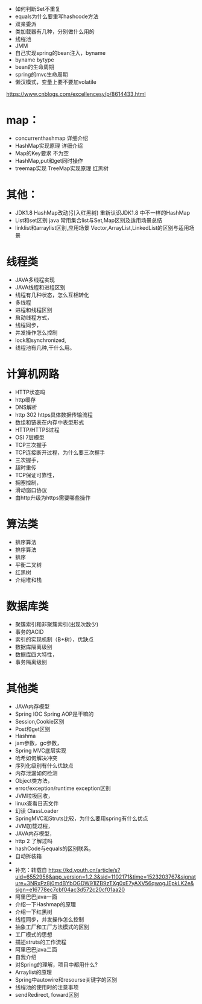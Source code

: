 - 如何判断Set不重复
- equals为什么要重写hashcode方法
- 双亲委派
- 类加载器有几种，分别做什么用的
- 线程池
- JMM
- 自己实现spring的bean注入，byname
- byname bytype
- bean的生命周期
- spring的mvc生命周期
- 懒汉模式，变量上要不要加volatile


https://www.cnblogs.com/excellencesy/p/8614433.html


# map：
- concurrenthashmap  详细介绍
- HashMap实现原理   详细介绍
- Map的Key要求   不为空
- HashMap,put和get同时操作
- treemap实现       TreeMap实现原理 红黑树
 
 

# 其他：
- JDK1.8 HashMap改动(引入红黑树)     重新认识JDK1.8 中不一样的HashMap
- List和set区别    java 常用集合list与Set,Map区别及适用场景总结
- linklist和arraylist区别,应用场景     Vector,ArrayList,LinkedList的区别与适用场景

# 线程类
- JAVA多线程实现
- JAVA线程和进程区别
- 线程有几种状态，怎么互相转化
- 多线程
- 进程和线程区别
- 启动线程方式，
- 线程同步，
- 并发操作怎么控制
- lock和synchronized,
- 线程池有几种,干什么用。
 
 
# 计算机网路
- HTTP状态吗
- http缓存
- DNS解析
- http 302 https具体数据传输流程
- 数组和链表在内存中表型形式
- HTTP/HTTPS过程
-  OSI 7层模型
- TCP三次握手
- TCP连接断开过程，为什么要三次握手
- 三次握手，
- 超时重传
- TCP保证可靠性，
- 拥塞控制，
- 滑动窗口协议
- 由http升级为https需要哪些操作

# 算法类
- 排序算法
- 排序算法
- 排序
- 平衡二叉树
- 红黑树
- 介绍堆和栈
 
# 数据库类
- 聚簇索引和非聚簇索引(出现次数少)
- 事务的ACID
- 索引的实现机制（B+树），优缺点
- 数据库隔离级别
- 数据库四大特性，
- 事务隔离级别
 
# 其他类
- JAVA内存模型
- Spring IOC Spring AOP是干嘛的
- Session,Cookie区别
- Post和get区别
- Hashma
- jam参数，gc参数，
- Spring MVC底层实现
- 哈希如何解决冲突
- 序列化级别有什么优缺点
- 内存泄漏如何检测
- Object类方法，
- error/exception/runtime exception区别
- JVM垃圾回收，
- linux查看日志文件
- 幻读 ClassLoader
- SpringMVC和Struts比较，为什么要用spring有什么优点
- JVM加载过程，
- JAVA内存模型，
- http 2 了解过吗
- hashCode与equals的区别联系。
- 自动拆装箱
-  
-  补充：转载自 https://kd.youth.cn/article/s?uid=6552956&app_version=1.2.3&sid=1102171&time=1523203767&signature=3NRxPz8j0mdBYbOGDW91lZB9zTXg0xE7yAXV56qwogJEpkLK2e&sign=e16778ec7cbf04ac3d572c20cf01aa20
- 阿里巴巴java一面
- 介绍一下Hashmap的原理
- 介绍一下红黑树
- 线程同步，并发操作怎么控制
- 抽象工厂和工厂方法模式的区别
- 工厂模式的思想
- 描述struts的工作流程
- 阿里巴巴java二面
- 自我介绍
- 对Spring的理解，项目中都用什么?
- Arraylist的原理
- Spring中autowire和resourse关键字的区别
- 线程池的使用时的注意事项
- sendRedirect, foward区别